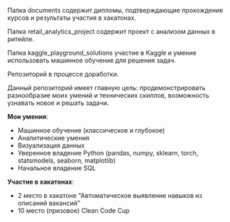 Папка documents содержит дипломы, подтверждающие прохождение курсов и результаты участия в хакатонах.

Папка retail_analytics_project содержит проект с анализом данных в ритейле.

Папка kaggle_playground_solutions участие в Kaggle и умение использовать машинное обучение для решения задач.

Репозиторий в процессе доработки.

Данный репозиторий имеет главную цель: продемонстрировать разнообразие моих умений и технических скиллов, возможность узнавать новое и решать задачи.

**Мои умения**:
* Машинное обучение (классическое и глубокое)
* Аналитические умения
* Визуализация данных
* Уверенное владение Python (pandas, numpy, sklearn, torch, statsmodels, seaborn, matplotlib)
* Начальное владение SQL

**Участие в хакатонах**:
* 2 место в хакатоне "Автоматическое выявление навыков из описаний вакансий"
* 10 место (призовое) Clean Code Cup
